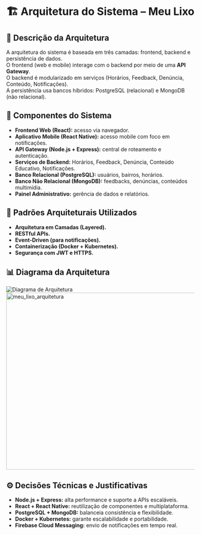 # 🏗️ Arquitetura do Sistema – Meu Lixo

## 📖 Descrição da Arquitetura
A arquitetura do sistema é baseada em três camadas: frontend, backend e persistência de dados.  
O frontend (web e mobile) interage com o backend por meio de uma **API Gateway**.  
O backend é modularizado em serviços (Horários, Feedback, Denúncia, Conteúdo, Notificações).  
A persistência usa bancos híbridos: PostgreSQL (relacional) e MongoDB (não relacional).  

## 🧩 Componentes do Sistema
- **Frontend Web (React):** acesso via navegador.  
- **Aplicativo Mobile (React Native):** acesso mobile com foco em notificações.  
- **API Gateway (Node.js + Express):** central de roteamento e autenticação.  
- **Serviços de Backend:** Horários, Feedback, Denúncia, Conteúdo Educativo, Notificações.  
- **Banco Relacional (PostgreSQL):** usuários, bairros, horários.  
- **Banco Não Relacional (MongoDB):** feedbacks, denúncias, conteúdos multimídia.  
- **Painel Administrativo:** gerência de dados e relatórios.  

## 📐 Padrões Arquiteturais Utilizados
- **Arquitetura em Camadas (Layered).**  
- **RESTful APIs.**  
- **Event-Driven (para notificações).**  
- **Containerização (Docker + Kubernetes).**  
- **Segurança com JWT e HTTPS.**  

## 📊 Diagrama da Arquitetura
![Diagrama de Arquitetura](../../images/meu_lixo_arquitetura.png)
<img width="1320" height="472" alt="meu_lixo_arquitetura" src="https://github.com/user-attachments/assets/675bc1af-5916-4bb1-8587-98d08523fb97" />

## ⚙️ Decisões Técnicas e Justificativas
- **Node.js + Express:** alta performance e suporte a APIs escaláveis.  
- **React + React Native:** reutilização de componentes e multiplataforma.  
- **PostgreSQL + MongoDB:** balanceia consistência e flexibilidade.  
- **Docker + Kubernetes:** garante escalabilidade e portabilidade.  
- **Firebase Cloud Messaging:** envio de notificações em tempo real.  
